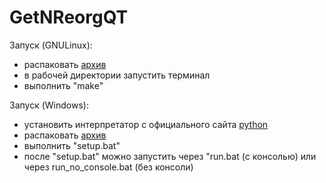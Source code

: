 # GetNReorgQT

Запуск (GNULinux): 
- распаковать [архив](https://codeberg.org/First_Encounter2/GetNReorgQT/releases "Релизы")
- в рабочей директории запустить терминал
- выполнить "make"

Запуск (Windows):
- установить интерпретатор с официального сайта [python](https://www.python.org/downloads/ "Downloads")
- распаковать [архив](https://codeberg.org/First_Encounter2/GetNReorgQT/releases "Релизы")
- выполнить "setup.bat"
- после "setup.bat" можно запустить через "run.bat (с консолью) или через run_no_console.bat (без консоли)